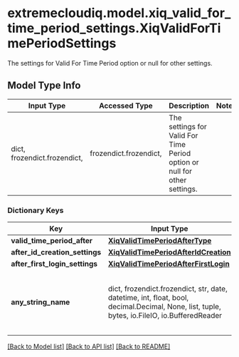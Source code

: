 # extremecloudiq.model.xiq_valid_for_time_period_settings.XiqValidForTimePeriodSettings

The settings for Valid For Time Period option or null for other settings.

## Model Type Info
Input Type | Accessed Type | Description | Notes
------------ | ------------- | ------------- | -------------
dict, frozendict.frozendict,  | frozendict.frozendict,  | The settings for Valid For Time Period option or null for other settings. | 

### Dictionary Keys
Key | Input Type | Accessed Type | Description | Notes
------------ | ------------- | ------------- | ------------- | -------------
**valid_time_period_after** | [**XiqValidTimePeriodAfterType**](XiqValidTimePeriodAfterType.md) | [**XiqValidTimePeriodAfterType**](XiqValidTimePeriodAfterType.md) |  | 
**after_id_creation_settings** | [**XiqValidTimePeriodAfterIdCreation**](XiqValidTimePeriodAfterIdCreation.md) | [**XiqValidTimePeriodAfterIdCreation**](XiqValidTimePeriodAfterIdCreation.md) |  | [optional] 
**after_first_login_settings** | [**XiqValidTimePeriodAfterFirstLogin**](XiqValidTimePeriodAfterFirstLogin.md) | [**XiqValidTimePeriodAfterFirstLogin**](XiqValidTimePeriodAfterFirstLogin.md) |  | [optional] 
**any_string_name** | dict, frozendict.frozendict, str, date, datetime, int, float, bool, decimal.Decimal, None, list, tuple, bytes, io.FileIO, io.BufferedReader | frozendict.frozendict, str, BoolClass, decimal.Decimal, NoneClass, tuple, bytes, FileIO | any string name can be used but the value must be the correct type | [optional]

[[Back to Model list]](../../README.md#documentation-for-models) [[Back to API list]](../../README.md#documentation-for-api-endpoints) [[Back to README]](../../README.md)

